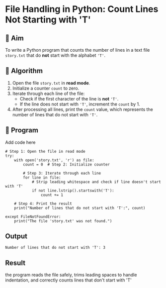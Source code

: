 # File Handling in Python: Count Lines Not Starting with 'T'

## 🎯 Aim
To write a Python program that counts the number of lines in a text file `story.txt` that do **not** start with the alphabet `'T'`.

## 🧠 Algorithm
1. Open the file `story.txt` in **read mode**.
2. Initialize a counter `count` to zero.
3. Iterate through each line of the file:
   - Check if the first character of the line is **not** `'T'`.
   - If the line does not start with `'T'`, increment the `count` by 1.
4. After processing all lines, print the `count` value, which represents the number of lines that do not start with `'T'`.

## 🧾 Program
Add code here
```
# Step 1: Open the file in read mode
try:
    with open('story.txt', 'r') as file:
        count = 0  # Step 2: Initialize counter

        # Step 3: Iterate through each line
        for line in file:
            # Strip leading whitespace and check if line doesn't start with 'T'
            if not line.lstrip().startswith('T'):
                count += 1

    # Step 4: Print the result
    print("Number of lines that do not start with 'T':", count)

except FileNotFoundError:
    print("The file 'story.txt' was not found.")
```

## Output
```
Number of lines that do not start with 'T': 3
```
## Result
the program reads the file safely, trims leading spaces to handle indentation, and correctly counts lines that don't start with 'T'
